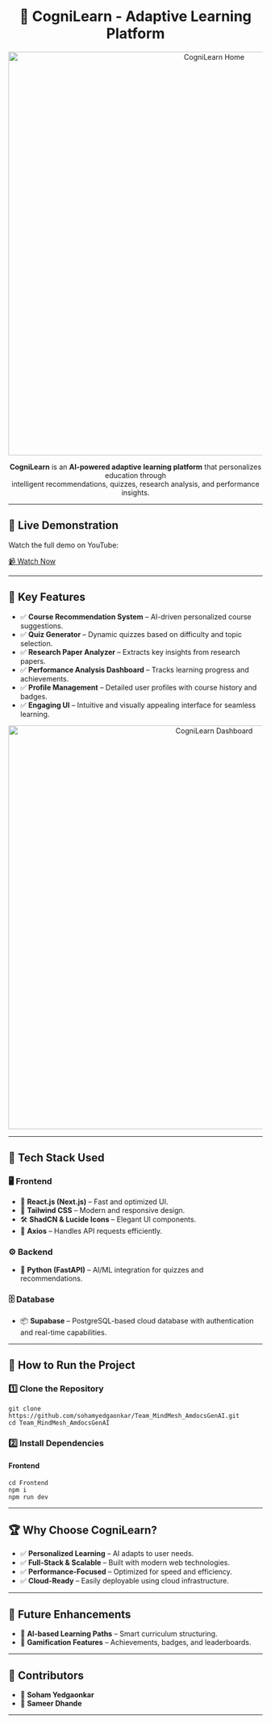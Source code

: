 <h1 align="center">🚀 CogniLearn - Adaptive Learning Platform</h1>

<p align="center">
    <img src="https://your-image-url.com/banner.png" alt="CogniLearn Home" width="800">
</p>

<p align="center">
    <strong>CogniLearn</strong> is an <strong>AI-powered adaptive learning platform</strong> that personalizes education through <br>
    intelligent recommendations, quizzes, research analysis, and performance insights.
</p>

<hr>

<h2>🎥 Live Demonstration</h2>
<p>Watch the full demo on YouTube:</p>
<p>
    <a href="https://www.youtube.com/watch?v=g95UoafGhlw" alt="YouTube">📹 Watch Now</a>
</p>

<hr>

<h2>🌟 Key Features</h2>
<ul>
    <li>✅ <strong>Course Recommendation System</strong> – AI-driven personalized course suggestions.</li>
    <li>✅ <strong>Quiz Generator</strong> – Dynamic quizzes based on difficulty and topic selection.</li>
    <li>✅ <strong>Research Paper Analyzer</strong> – Extracts key insights from research papers.</li>
    <li>✅ <strong>Performance Analysis Dashboard</strong> – Tracks learning progress and achievements.</li>
    <li>✅ <strong>Profile Management</strong> – Detailed user profiles with course history and badges.</li>
    <li>✅ <strong>Engaging UI</strong> – Intuitive and visually appealing interface for seamless learning.</li>
</ul>

<p align="center">
    <img src="https://your-image-url.com/dashboard.png" alt="CogniLearn Dashboard" width="800">
</p>

<hr>

<h2>🔧 Tech Stack Used</h2>

<h3>🖥️ Frontend</h3>
<ul>
    <li>🚀 <strong>React.js (Next.js)</strong> – Fast and optimized UI.</li>
    <li>🎨 <strong>Tailwind CSS</strong> – Modern and responsive design.</li>
    <li>🛠️ <strong>ShadCN & Lucide Icons</strong> – Elegant UI components.</li>
    <li>🔗 <strong>Axios</strong> – Handles API requests efficiently.</li>
</ul>

<h3>⚙️ Backend</h3>
<ul>
    <li>🧠 <strong>Python (FastAPI)</strong> – AI/ML integration for quizzes and recommendations.</li>
</ul>

<h3>🗄️ Database</h3>
<ul>
    <li>📦 <strong>Supabase</strong> – PostgreSQL-based cloud database with authentication and real-time capabilities.</li>
</ul>

<hr>

<h2>🚀 How to Run the Project</h2>

<h3>1️⃣ Clone the Repository</h3>
<pre><code>git clone https://github.com/sohamyedgaonkar/Team_MindMesh_AmdocsGenAI.git
cd Team_MindMesh_AmdocsGenAI
</code></pre>

<h3>2️⃣ Install Dependencies</h3>

<h4>Frontend</h4>
<pre><code>cd Frontend
npm i
npm run dev
</code></pre>

<hr>

<h2>🏆 Why Choose CogniLearn?</h2>
<ul>
    <li>✅ <strong>Personalized Learning</strong> – AI adapts to user needs.</li>
    <li>✅ <strong>Full-Stack & Scalable</strong> – Built with modern web technologies.</li>
    <li>✅ <strong>Performance-Focused</strong> – Optimized for speed and efficiency.</li>
    <li>✅ <strong>Cloud-Ready</strong> – Easily deployable using cloud infrastructure.</li>
</ul>

<hr>

<h2>📌 Future Enhancements</h2>
<ul>
    <li>🚀 <strong>AI-based Learning Paths</strong> – Smart curriculum structuring.</li>
    <li>🏅 <strong>Gamification Features</strong> – Achievements, badges, and leaderboards.</li>
</ul>

<hr>

<h2>🤝 Contributors</h2>
<ul>
    <li>👤 <strong>Soham Yedgaonkar</strong></li>
    <li>👤 <strong>Sameer Dhande</strong></li>
</ul>

<hr>

